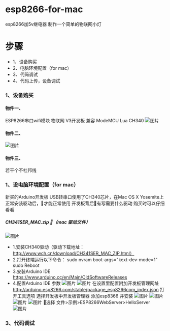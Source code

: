 # esp8266-for-mac
esp8266加5v继电器 制作一个简单的物联网小灯

# 步骤
* 1、设备购买
* 2、电脑环境配置（for mac）
* 3、代码调试
* 4、代码上传，设备调试

### 1、设备购买

#### 物件一、
ESP8266串口wifi模块 物联网 V3开发板 兼容 ModeMCU Lua CH340
![图片](https://github.com/YYBT/esp8266-for-mac/blob/master/1.png?raw=true)
#### 物件二、
![图片](https://github.com/YYBT/esp8266-for-mac/blob/master/2.png?raw=true)
#### 物件三、
若干个不杜邦线

### 1、设电脑环境配置（for mac）
新买的Arduino开发板 USB转串口使用了CH340芯片，在Mac OS X Yosemite上正常安装驱动后，才能正常使用
开发板背后有写需要什么驱动 购买时可以仔细看看
##### CH341SER_MAC.zip （mac 驱动文件）
![图片](https://github.com/YYBT/esp8266-for-mac/blob/master/3.png?raw=true)
* 1.安装CH340驱动（驱动下载地址：http://www.wch.cn/download/CH341SER_MAC_ZIP.html）
* 2.打开终端运行以下命令：
sudo nvram boot-args="kext-dev-mode=1"
sudo Reboot
* 3.安装Arduino IDE
https://www.arduino.cc/en/Main/OldSoftwareReleases
* 4.配置Arduino IDE 参数
![图片](https://github.com/YYBT/esp8266-for-mac/blob/master/4.png?raw=true)
![图片](https://github.com/YYBT/esp8266-for-mac/blob/master/5.png?raw=true)
在设置里配置附加开发板管理网址
http://arduino.esp8266.com/stable/package_esp8266com_index.json
打开工具选项 选择开发板中开发板管理器 添加esp8366 并安装
![图片](https://github.com/YYBT/esp8266-for-mac/blob/master/6.png?raw=true)
![图片](https://github.com/YYBT/esp8266-for-mac/blob/master/7.png?raw=true)
![图片](https://github.com/YYBT/esp8266-for-mac/blob/master/8.png?raw=true)
![图片](https://github.com/YYBT/esp8266-for-mac/blob/master/9.png?raw=true)
选择 文件>示例>ESP8266WebServer>HelloServer
![图片](https://github.com/YYBT/esp8266-for-mac/blob/master/10.png?raw=true)
### 3、代码调试






